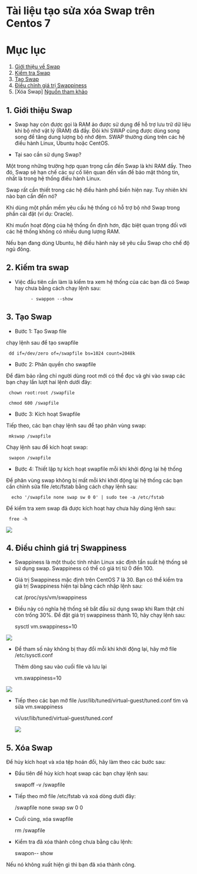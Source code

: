# Tài liệu tạo sửa xóa Swap trên Centos 7
# Mục lục 
1. [Giới thiệu về Swap]()
2. [Kiếm tra Swap]()
3. [Tạo Swap]()
4. [Điều chỉnh giá trị Swappiness]()
5. [Xóa Swap]
   [Nguồn tham khảo]()
## 1. Giới thiệu Swap

- Swap hay còn được gọi là RAM ảo được sử dụng để hỗ trợ lưu trữ dữ liệu khi bộ nhớ vật lý (RAM) đã đầy. Đôi khi SWAP cũng được dùng song song để tăng dung lượng bộ nhớ đệm. SWAP thường dùng trên các hệ điều hành Linux, Ubuntu hoặc CentOS.

- Tại sao cần sử dụng Swap?

 Một trong những trường hợp quan trọng cần đến Swap là khi RAM đầy. Theo đó, Swap sẽ hạn chế các sự cố liên quan đến vấn đề bảo mật thông tin, nhất là trong hệ thống điều hành Linux.

 Swap rất cần thiết trong các hệ điều hành phổ biến hiện nay. Tuy nhiên khi nào bạn cần đến nó?

 Khi dùng một phần mềm yêu cầu hệ thống có hỗ trợ bộ nhớ Swap trong phần cài đặt (ví dụ: Oracle).

 Khi muốn hoạt động của hệ thống ổn định hơn, đặc biệt quan trọng đối với các hệ thống không có nhiều dung lượng RAM.

 Nếu bạn đang dùng Ubuntu, hệ điều hành này sẽ yêu cầu Swap cho chế độ ngủ đông.

## 2. Kiếm tra swap

- Việc đầu tiên cần làm là kiểm tra xem hệ thống của các bạn đã có Swap hay chưa bằng cách chạy lệnh sau:

            - swappon --show

## 3. Tạo Swap

- Bước 1: Tạo Swap file

 chạy lệnh sau để tạo swapfile

     dd if=/dev/zero of=/swapfile bs=1024 count=2048k

- Bước 2: Phân quyền cho swapfile


 Để đảm bảo rằng chỉ người dùng root mới có thể đọc và ghi vào swap các bạn chạy lần lượt hai lệnh dưới đây:

     chown root:root /swapfile

     chmod 600 /swapfile    

- Bước 3: Kích hoạt Swapfile

 Tiếp theo, các bạn chạy lệnh sau để tạo phân vùng swap:

     mkswap /swapfile

 Chạy lệnh sau để kích hoạt swap:

     swapon /swapfile

- Bước 4: Thiết lập tự kích hoạt swapfile mỗi khi khởi động lại hệ thống

 Để phân vùng swap không bị mất mỗi khi khởi động lại hệ thống các bạn cần chỉnh sửa file /etc/fstab bằng cách chạy lệnh sau:

      echo '/swapfile none swap sw 0 0' | sudo tee -a /etc/fstab

 Để kiểm tra xem swap đã được kích hoạt hay chưa hãy dùng lệnh sau:

     free -h

<img src="https://imgur.com/CWFUU05.png">

## 4.  Điều chỉnh giá trị Swappiness

- Swappiness là một thuộc tính nhân Linux xác định tần suất hệ thống sẽ sử dụng swap. Swappiness có thể có giá trị từ 0 đến 100.

- Giá trị Swappiness mặc định trên CentOS 7 là 30. Bạn có thể kiểm tra giá trị Swappiness hiện tại bằng cách nhập lệnh sau:

     cat /proc/sys/vm/swappiness

- Điều này có nghĩa hệ thống sẽ bắt đầu sử dụng swap khi Ram thật chỉ còn trống 30%. Để đặt giá trị swappiness thành 10, hãy chạy lệnh sau:

     sysctl vm.swappiness=10

<img src="https://imgur.com/8uSyz8x.png">

- Để tham số này không bị thay đổi mỗi khi khởi động lại, hãy mở file /etc/sysctl.conf

    Thêm dòng sau vào cuối file và lưu lại

     vm.swappiness=10

<img src="https://imgur.com/fBEsjRG.png">

- Tiếp theo các bạn mở file /usr/lib/tuned/virtual-guest/tuned.conf tìm và sửa vm.swappiness

     vi/usr/lib/tuned/virtual-guest/tuned.conf

     <img src="https://imgur.com/3pLtCAt.png">

## 5. Xóa Swap

Để hủy kích hoạt và xóa tệp hoán đổi, hãy làm theo các bước sau:

- Đầu tiên để hủy kích hoạt swap các bạn chạy lệnh sau:

     swapoff -v /swapfile

- Tiếp theo mở file /etc/fstab và xoá dòng dưới đây:

     /swapfile none swap sw 0 0

- Cuối cùng, xóa swapfile

     rm /swapfile

- Kiểm tra đã xóa thành công chưa bằng câu lệnh:

     swapon-- show

Nếu nó không xuất hiện gì thì bạn đã xóa thành công.


